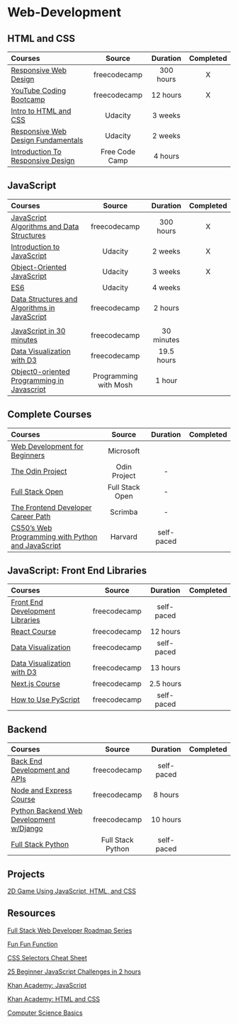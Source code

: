 # Web-Development 


## HTML and CSS 
Courses | Source | Duration | Completed
:-- | :--: | :--: | :--: 
[Responsive Web Design](https://www.freecodecamp.org/learn/2022/responsive-web-design/) | freecodecamp | 300 hours | X |
[YouTube Coding Bootcamp](https://www.youtube.com/watch?v=Xm4BObh4MhI) | freecodecamp | 12 hours | X |
[Intro to HTML and CSS](https://www.udacity.com/course/intro-to-html-and-css--ud001) | Udacity | 3 weeks | |
[Responsive Web Design Fundamentals](https://www.udacity.com/course/responsive-web-design-fundamentals--ud893) | Udacity | 2 weeks | |
[Introduction To Responsive Design](https://www.youtube.com/watch?v=srvUrASNj0s) | Free Code Camp | 4 hours | |


## JavaScript 
Courses | Source | Duration | Completed
:-- | :--: | :--: | :--: 
[JavaScript Algorithms and Data Structures](https://www.freecodecamp.org/learn/javascript-algorithms-and-data-structures/) | freecodecamp | 300 hours | X |
[Introduction to JavaScript](https://www.udacity.com/course/intro-to-javascript--ud803) | Udacity | 2 weeks | X |
[Object-Oriented JavaScript](https://www.udacity.com/course/object-oriented-javascript--ud711) | Udacity | 3 weeks | X |
[ES6](https://www.udacity.com/course/es6-javascript-improved--ud356) | Udacity | 4 weeks | |
[Data Structures and Algorithms in JavaScript](https://www.youtube.com/watch?v=t2CEgPsws3U) | freecodecamp | 2 hours | |
[]() | | | |
[JavaScript in 30 minutes](https://www.youtube.com/watch?v=VEnrgqenumY) | freecodecamp | 30 minutes | |
[Data Visualization with D3](https://www.youtube.com/watch?v=xkBheRZTkaw) | freecodecamp | 19.5 hours | |
[Object0-oriented Programming in Javascript](https://www.youtube.com/watch?v=PFmuCDHHpwk) | Programming with Mosh | 1 hour | |

## Complete Courses 
Courses | Source | Duration | Completed
:-- | :--: | :--: | :--: 
[Web Development for Beginners ](https://github.com/microsoft/Web-Dev-For-Beginners) | Microsoft | |
[The Odin Project](https://www.theodinproject.com/) | Odin Project | - | |
[Full Stack Open](https://fullstackopen.com/en/) | Full Stack Open | - | |
[The Frontend Developer Career Path](https://scrimba.com/learn/frontend) | Scrimba | - | |
[CS50’s Web Programming with Python and JavaScript](https://cs50.harvard.edu/web/2020/)| Harvard | self-paced | |


## JavaScript: Front End Libraries  
Courses | Source | Duration | Completed
:-- | :--: | :--: | :--: 
[Front End Development Libraries](https://www.freecodecamp.org/learn/front-end-development-libraries/) | freecodecamp | self-paced | |
[React Course](https://www.youtube.com/watch?v=bMknfKXIFA8) | freecodecamp | 12 hours | |
[Data Visualization](https://www.freecodecamp.org/learn/data-visualization/) | freecodecamp | self-paced | |
[Data Visualization with D3](https://www.youtube.com/watch?v=xkBheRZTkaw&t=46637s) | freecodecamp | 13 hours | |
[Next.js Course](https://www.youtube.com/watch?v=1WmNXEVia8I) | freecodecamp | 2.5 hours | |
[How to Use PyScript](https://www.freecodecamp.org/news/pyscript-python-front-end-framework/) | freecodecamp | self-paced | |

## Backend
Courses | Source | Duration | Completed
:-- | :--: | :--: | :--: 
[Back End Development and APIs](https://www.freecodecamp.org/learn/back-end-development-and-apis/) | freecodecamp | self-paced | |
[Node and Express Course](https://www.youtube.com/watch?v=Oe421EPjeBE) | freecodecamp | 8 hours | |
[Python Backend Web Development w/Django](https://www.youtube.com/watch?v=jBzwzrDvZ180) | freecodecamp | 10 hours | |
[Full Stack Python](https://www.fullstackpython.com/) | Full Stack Python | self-paced | |




## Projects 

[2D Game Using JavaScript, HTML, and CSS](https://www.freecodecamp.org/news/how-to-code-a-2d-game-using-javascript-html-and-css/)


## Resources 

[Full Stack Web Developer Roadmap Series](https://www.youtube.com/watch?v=ZZJT5uskuvI&list=PLYQSCk-qyTW37zDPzcAyzCsnypFQrhUcq)

[Fun Fun Function](https://www.youtube.com/c/funfunfunction/playlists)

[CSS Selectors Cheat Sheet](https://www.freecodecamp.org/news/css-selectors-cheat-sheet-for-beginners/)

[25 Beginner JavaScript Challenges in 2 hours](https://www.youtube.com/watch?v=sqRk0Ly66Ps)

[Khan Academy: JavaScript](https://www.khanacademy.org/computing/computer-programming/programming)

[Khan Academy: HTML and CSS](https://www.khanacademy.org/computing/computer-programming/html-css)

[Computer Science Basics](https://www.youtube.com/playlist?app=desktop&list=PLWKjhJtqVAbmfoj2Th9fvxhHIeqFO7wOy)
